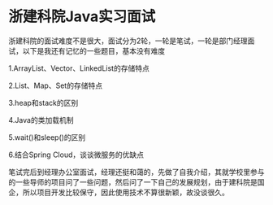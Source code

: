 # 浙建科院Java实习面试

浙建科院的面试难度不是很大，面试分为2轮，一轮是笔试，一轮是部门经理面试，以下是我还有记忆的一些题目，基本没有难度

1.ArrayList、Vector、LinkedList的存储特点



2.List、Map、Set的存储特点



3.heap和stack的区别



4.Java的类加载机制



5.wait()和sleep()的区别



6.结合Spring Cloud，谈谈微服务的优缺点



笔试完后到经理办公室面试，经理还挺和蔼的，先做了自我介绍，其就学校里参与的一些导师的项目问了一些问题，然后问了一下自己的发展规划，由于建科院是国企，所以项目开发比较保守，因此使用技术不算很新颖，故没谈很久。